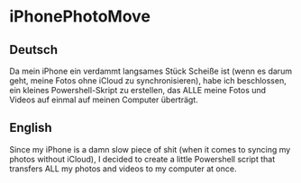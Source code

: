 # iPhonePhotoMove

## Deutsch
Da mein iPhone ein verdammt langsames Stück Scheiße ist (wenn es darum geht, meine Fotos ohne iCloud zu synchronisieren), habe ich beschlossen, ein kleines Powershell-Skript zu erstellen, das ALLE meine Fotos und Videos auf einmal auf meinen Computer überträgt.

## English
Since my iPhone is a damn slow piece of shit (when it comes to syncing my photos without iCloud), I decided to create a little Powershell script that transfers ALL my photos and videos to my computer at once.
